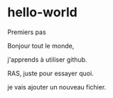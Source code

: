 # hello-world
Premiers pas

Bonjour tout le monde,

j'apprends à utiliser github.

RAS, juste pour essayer quoi.

je vais ajouter un nouveau fichier.
